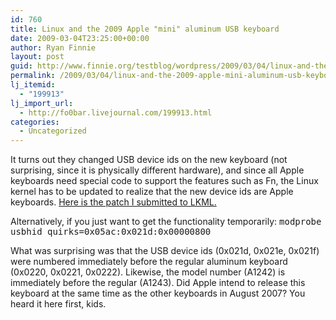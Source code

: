 ```yaml
---
id: 760
title: Linux and the 2009 Apple "mini" aluminum USB keyboard
date: 2009-03-04T23:25:00+00:00
author: Ryan Finnie
layout: post
guid: http://www.finnie.org/testblog/wordpress/2009/03/04/linux-and-the-2009-apple-mini-aluminum-usb-keyboard/
permalink: /2009/03/04/linux-and-the-2009-apple-mini-aluminum-usb-keyboard/
lj_itemid:
  - "199913"
lj_import_url:
  - http://fo0bar.livejournal.com/199913.html
categories:
  - Uncategorized
---
```

It turns out they changed USB device ids on the new keyboard (not surprising, since it is physically different hardware), and since all Apple keyboards need special code to support the features such as Fn, the Linux kernel has to be updated to realize that the new device ids are Apple keyboards. [Here is the patch I submitted to LKML.](http://article.gmane.org/gmane.linux.kernel/802638)

Alternatively, if you just want to get the functionality temporarily: <tt>modprobe usbhid quirks=0x05ac:0x021d:0x00000800</tt>

What was surprising was that the USB device ids (0x021d, 0x021e, 0x021f) were numbered immediately before the regular aluminum keyboard (0x0220, 0x0221, 0x0222). Likewise, the model number (A1242) is immediately before the regular (A1243). Did Apple intend to release this keyboard at the same time as the other keyboards in August 2007? You heard it here first, kids.